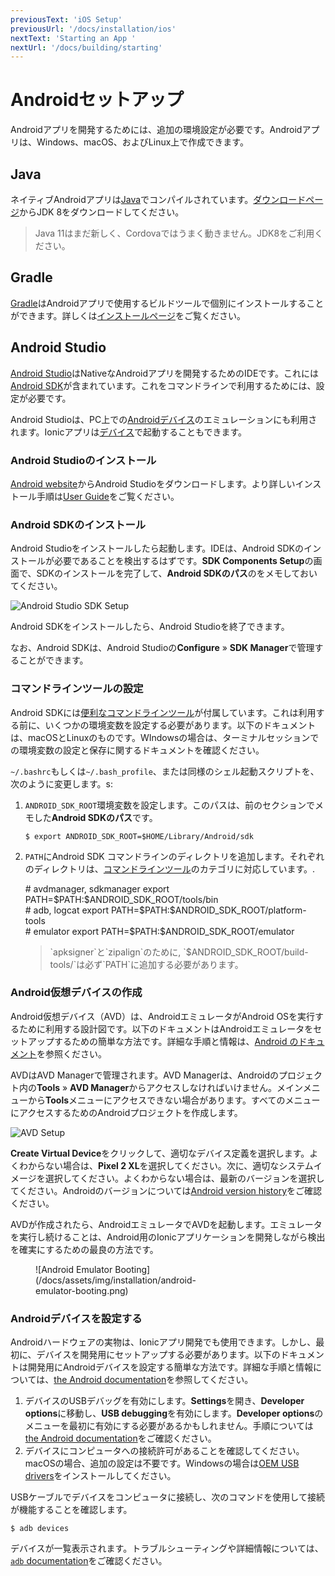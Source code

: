 ```yaml
---
previousText: 'iOS Setup'
previousUrl: '/docs/installation/ios'
nextText: 'Starting an App '
nextUrl: '/docs/building/starting'
---
```


# Androidセットアップ

Androidアプリを開発するためには、追加の環境設定が必要です。Androidアプリは、Windows、macOS、およびLinux上で作成できます。

## Java

ネイティブAndroidアプリは<a href="https://java.com/en/" target="_blank">Java</a>でコンパイルされています。<a href="https://www.oracle.com/technetwork/java/javase/downloads/jdk8-downloads-2133151.html" target="_blank">ダウンロードページ</a>からJDK 8をダウンロードしてください。

<blockquote>
  <p>Java 11はまだ新しく、Cordovaではうまく動きません。JDK8をご利用ください。</p>
</blockquote>

## Gradle

<a href="https://gradle.org/" target="_blank">Gradle</a>はAndroidアプリで使用するビルドツールで個別にインストールすることができます。詳しくは<a href="https://gradle.org/install/" target="_blank">インストールページ</a>をご覧ください。

## Android Studio

<a href="https://developer.android.com/studio/" target="_blank">Android Studio</a>はNativeなAndroidアプリを開発するためのIDEです。これには[Android SDK](/docs/faq/glossary#android-sdk)が含まれています。これをコマンドラインで利用するためには、設定が必要です。

Android Studioは、PC上での[Androidデバイス](/docs/installation/android#creating-an-android-virtual-device)のエミュレーションにも利用されます。Ionicアプリは[デバイス](/docs/installation/android#set-up-an-android-device)で起動することもできます。

### Android Studioのインストール

<a href="https://developer.android.com/studio/" target="_blank">Android website<a>からAndroid Studioをダウンロードします。より詳しいインストール手順は<a href="https://developer.android.com/studio/install" target="_blank">User Guide</a>をご覧ください。

### Android SDKのインストール

Android Studioをインストールしたら起動します。IDEは、Android SDKのインストールが必要であることを検出するはずです。**SDK Components Setup**の画面で、SDKのインストールを完了して、**Android SDKのパス**のをメモしておいてください。

![Android Studio SDK Setup](/docs/assets/img/installation/android-studio-sdk-setup.png)

Android SDKをインストールしたら、Android Studioを終了できます。

なお、Android SDKは、Android Studioの**Configure** &raquo; **SDK Manager**で管理することができます。

### コマンドラインツールの設定

Android SDKには<a href="https://developer.android.com/studio/command-line/" target="_blank">便利なコマンドラインツール</a>が付属しています。これは利用する前に、いくつかの環境変数を設定する必要があります。以下のドキュメントは、macOSとLinuxのものです。WIndowsの場合は、ターミナルセッションでの環境変数の設定と保存に関するドキュメントを確認ください。

`~/.bashrc`もしくは`~/.bash_profile`、または同様のシェル起動スクリプトを、次のように変更します。s:

1. `ANDROID_SDK_ROOT`環境変数を設定します。このパスは、前のセクションでメモした**Android SDKのパス**です。

   ```shell
   $ export ANDROID_SDK_ROOT=$HOME/Library/Android/sdk
   ```

1. `PATH`にAndroid SDK コマンドラインのディレクトリを追加します。それぞれのディレクトリは、<a href="https://developer.android.com/studio/command-line/" target="_blank">コマンドラインツール</a>のカテゴリに対応しています。.

   <command-line nobuttons>
      <command-output># avdmanager, sdkmanager</command-output>
      <command-prompt>export PATH=$PATH:$ANDROID_SDK_ROOT/tools/bin</command-prompt>
      <br />
      <command-output># adb, logcat</command-output>
      <command-prompt>export PATH=$PATH:$ANDROID_SDK_ROOT/platform-tools</command-prompt>
      <br />
      <command-output># emulator</command-output>
      <command-prompt>export PATH=$PATH:$ANDROID_SDK_ROOT/emulator</command-prompt>
   </command-line>

   <blockquote>
     <p>`apksigner`と`zipalign`のために, `$ANDROID_SDK_ROOT/build-tools/<version>`は必ず`PATH`に追加する必要があります。</p>
   </blockquote>

### Android仮想デバイスの作成

Android仮想デバイス（AVD）は、AndroidエミュレータがAndroid OSを実行するために利用する設計図です。以下のドキュメントはAndroidエミュレータをセットアップするための簡単な方法です。詳細な手順と情報は、<a href="https://developer.android.com/studio/run/managing-avds" target="_blank">Android のドキュメント</a>を参照ください。

AVDはAVD Managerで管理されます。AVD Managerは、Androidのプロジェクト内の**Tools** &raquo; **AVD Manager**からアクセスしなければいけません。メインメニューから**Tools**メニューにアクセスできない場合があります。すべてのメニューにアクセスするためのAndroidプロジェクトを作成します。

![AVD Setup](/docs/assets/img/installation/android-studio-avd-setup.png)

**Create Virtual Device**をクリックして、適切なデバイス定義を選択します。よくわからない場合は、**Pixel 2 XL**を選択してください。次に、適切なシステムイメージを選択してください。よくわからない場合は、最新のバージョンを選択してください。Androidのバージョンについては<a href="https://en.wikipedia.org/wiki/Android_version_history" target="_blank">Android version history</a>をご確認ください。

AVDが作成されたら、AndroidエミュレータでAVDを起動します。エミュレータを実行し続けることは、Android用のIonicアプリケーションを開発しながら検出を確実にするための最良の方法です。

<figure class="center" style="width: 300px">
    ![Android Emulator Booting](/docs/assets/img/installation/android-emulator-booting.png)
</figure>

### Androidデバイスを設定する

Androidハードウェアの実物は、Ionicアプリ開発でも使用できます。しかし、最初に、デバイスを開発用にセットアップする必要があります。以下のドキュメントは開発用にAndroidデバイスを設定する簡単な方法です。詳細な手順と情報については、<a href="https://developer.android.com/studio/run/device" target="_blank">the Android documentation</a>を参照してください。

1. デバイスのUSBデバッグを有効にします。**Settings**を開き、**Developer options**に移動し、**USB debugging**を有効にします。**Developer options**のメニューを最初に有効にする必要があるかもしれません。手順については<a href="https://developer.android.com/studio/debug/dev-options" target="_blank">the Android documentation</a>をご確認ください。
1. デバイスにコンピュータへの接続許可があることを確認してください。macOSの場合、追加の設定は不要です。Windowsの場合は<a href="https://developer.android.com/studio/run/oem-usb" target="_blank">OEM USB drivers</a>をインストールしてください。

USBケーブルでデバイスをコンピュータに接続し、次のコマンドを使用して接続が機能することを確認します。

```shell
$ adb devices
```

デバイスが一覧表示されます。トラブルシューティングや詳細情報については、<a href="https://developer.android.com/studio/command-line/adb" target="_blank">`adb` documentation</a>をご確認ください。
